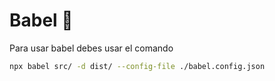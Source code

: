 # Babel 👴

Para usar babel debes usar el comando

```bash
npx babel src/ -d dist/ --config-file ./babel.config.json
```
